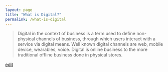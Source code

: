 ```yaml
---
layout: page
title: "What is Digital?"
permalink: /what-is-digital
---
```


> Digital in the context of business is a term used to define non-physical channels of business, through which users interact with a service via digital means. Well known digital channels are web, mobile device, wearables, voice. Digital is online business to the more traditional offline business done in physical stores.

<p class="edit-term"><a href="https://github.com/and-digital/tech-definitions/blob/master/definitions/digital/digital.md">edit</a></p>


